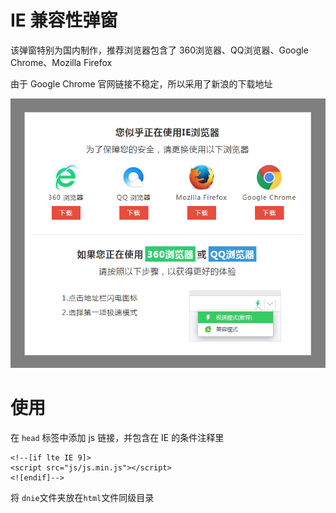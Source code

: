 # IE 兼容性弹窗

该弹窗特别为国内制作，推荐浏览器包含了 360浏览器、QQ浏览器、Google Chrome、Mozilla Firefox

由于 Google Chrome 官网链接不稳定，所以采用了新浪的下载地址

![](https://raw.githubusercontent.com/mrzhiin/do-not-ie/master/screen.png)

# 使用

在 ```head``` 标签中添加 js 链接，并包含在 IE 的条件注释里

```
<!--[if lte IE 9]>
<script src="js/js.min.js"></script>
<![endif]-->
``` 
将 ```dnie```文件夹放在```html```文件同级目录